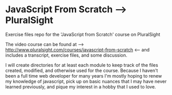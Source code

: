 JavaScript From Scratch --> PluralSight
================================

Exercise files repo for the 'JavaScript from Scratch' course on PluralSight 

The video course can be found at --> http://www.pluralsight.com/courses/javascript-from-scratch <-- and includes a transcript, exercise files, and some discussion. 

I will create directories for at least each module to keep track of the files created, modified, and otherwise used for the course. Because I haven't been a full time web developer for many years I'm mostly hoping to renew my knowledge of javascript, pick up on basic nuances that I may have never learned previously, and pique my interest in a hobby that I used to love.


